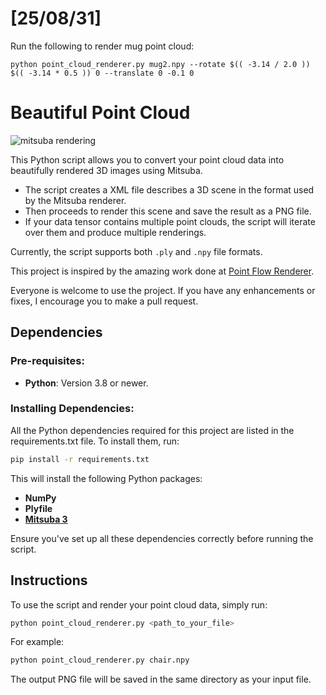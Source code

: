 # [25/08/31]

Run the following to render mug point cloud:
```
python point_cloud_renderer.py mug2.npy --rotate $(( -3.14 / 2.0 )) $(( -3.14 * 0.5 )) 0 --translate 0 -0.1 0
```

# Beautiful Point Cloud

![mitsuba rendering](mitsuba_rendering.png)

This Python script allows you to convert your point cloud data into beautifully rendered 3D images using Mitsuba.

- The script creates a XML file describes a 3D scene in the format used by the Mitsuba renderer. 
- Then proceeds to render this scene and save the result as a PNG file. 
- If your data tensor contains multiple point clouds, the script will iterate over them and produce multiple renderings.

Currently, the script supports both `.ply` and `.npy` file formats.

This project is inspired by the amazing work done at [Point Flow Renderer](https://github.com/zekunhao1995/PointFlowRenderer). 

Everyone is welcome to use the project. 
If you have any enhancements or fixes, I encourage you to make a pull request.

## Dependencies

### Pre-requisites:
- **Python**: Version 3.8 or newer.

### Installing Dependencies:
All the Python dependencies required for this project are listed in the requirements.txt file. To install them, run:

```bash
pip install -r requirements.txt
```
This will install the following Python packages:

- **NumPy**
- **Plyfile**
- **[Mitsuba 3](http://www.mitsuba-renderer.org)**

Ensure you've set up all these dependencies correctly before running the script.

## Instructions

To use the script and render your point cloud data, simply run:
```bash
python point_cloud_renderer.py <path_to_your_file>
```

For example:

```bash
python point_cloud_renderer.py chair.npy
```

The output PNG file will be saved in the same directory as your input file.
